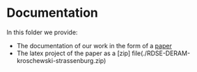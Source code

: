 # Documentation 

In this folder we provide: 
- The documentation of our work in the form of a [paper](./RDSE-DERAM-kroschewski-strassenburg.pdf)
- The latex project of the paper as a [zip] file(./RDSE-DERAM-kroschewski-strassenburg.zip) 